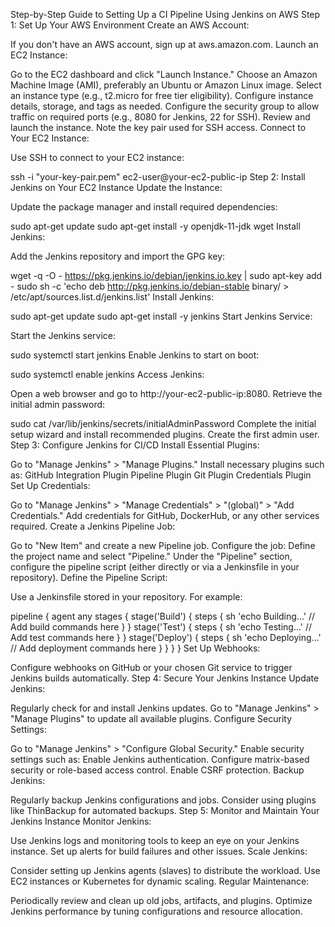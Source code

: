 Step-by-Step Guide to Setting Up a CI Pipeline Using Jenkins on AWS
Step 1: Set Up Your AWS Environment
Create an AWS Account:

If you don't have an AWS account, sign up at aws.amazon.com.
Launch an EC2 Instance:

Go to the EC2 dashboard and click "Launch Instance."
Choose an Amazon Machine Image (AMI), preferably an Ubuntu or Amazon Linux image.
Select an instance type (e.g., t2.micro for free tier eligibility).
Configure instance details, storage, and tags as needed.
Configure the security group to allow traffic on required ports (e.g., 8080 for Jenkins, 22 for SSH).
Review and launch the instance. Note the key pair used for SSH access.
Connect to Your EC2 Instance:

Use SSH to connect to your EC2 instance:

ssh -i "your-key-pair.pem" ec2-user@your-ec2-public-ip
Step 2: Install Jenkins on Your EC2 Instance
Update the Instance:

Update the package manager and install required dependencies:


sudo apt-get update
sudo apt-get install -y openjdk-11-jdk wget
Install Jenkins:

Add the Jenkins repository and import the GPG key:


wget -q -O - https://pkg.jenkins.io/debian/jenkins.io.key | sudo apt-key add -
sudo sh -c 'echo deb http://pkg.jenkins.io/debian-stable binary/ > /etc/apt/sources.list.d/jenkins.list'
Install Jenkins:


sudo apt-get update
sudo apt-get install -y jenkins
Start Jenkins Service:

Start the Jenkins service:

sudo systemctl start jenkins
Enable Jenkins to start on boot:


sudo systemctl enable jenkins
Access Jenkins:

Open a web browser and go to http://your-ec2-public-ip:8080.
Retrieve the initial admin password:


sudo cat /var/lib/jenkins/secrets/initialAdminPassword
Complete the initial setup wizard and install recommended plugins.
Create the first admin user.
Step 3: Configure Jenkins for CI/CD
Install Essential Plugins:

Go to "Manage Jenkins" > "Manage Plugins."
Install necessary plugins such as:
GitHub Integration Plugin
Pipeline Plugin
Git Plugin
Credentials Plugin
Set Up Credentials:

Go to "Manage Jenkins" > "Manage Credentials" > "(global)" > "Add Credentials."
Add credentials for GitHub, DockerHub, or any other services required.
Create a Jenkins Pipeline Job:

Go to "New Item" and create a new Pipeline job.
Configure the job:
Define the project name and select "Pipeline."
Under the "Pipeline" section, configure the pipeline script (either directly or via a Jenkinsfile in your repository).
Define the Pipeline Script:

Use a Jenkinsfile stored in your repository. For example:


pipeline {
    agent any
    stages {
        stage('Build') {
            steps {
                sh 'echo Building...'
                // Add build commands here
            }
        }
        stage('Test') {
            steps {
                sh 'echo Testing...'
                // Add test commands here
            }
        }
        stage('Deploy') {
            steps {
                sh 'echo Deploying...'
                // Add deployment commands here
            }
        }
    }
}
Set Up Webhooks:

Configure webhooks on GitHub or your chosen Git service to trigger Jenkins builds automatically.
Step 4: Secure Your Jenkins Instance
Update Jenkins:

Regularly check for and install Jenkins updates.
Go to "Manage Jenkins" > "Manage Plugins" to update all available plugins.
Configure Security Settings:

Go to "Manage Jenkins" > "Configure Global Security."
Enable security settings such as:
Enable Jenkins authentication.
Configure matrix-based security or role-based access control.
Enable CSRF protection.
Backup Jenkins:

Regularly backup Jenkins configurations and jobs.
Consider using plugins like ThinBackup for automated backups.
Step 5: Monitor and Maintain Your Jenkins Instance
Monitor Jenkins:

Use Jenkins logs and monitoring tools to keep an eye on your Jenkins instance.
Set up alerts for build failures and other issues.
Scale Jenkins:

Consider setting up Jenkins agents (slaves) to distribute the workload.
Use EC2 instances or Kubernetes for dynamic scaling.
Regular Maintenance:

Periodically review and clean up old jobs, artifacts, and plugins.
Optimize Jenkins performance by tuning configurations and resource allocation.